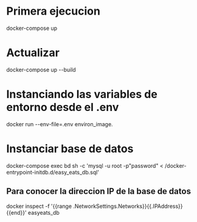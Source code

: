 # Primera ejecucion
docker-compose up

# Actualizar
docker-compose up --build


# Instanciando las variables de entorno desde el .env
docker run --env-file=.env environ_image.

# Instanciar base de datos
docker-compose exec bd sh -c 'mysql -u root -p"password" < /docker-entrypoint-initdb.d/easy_eats_db.sql'


## Para conocer la direccion IP de la base de datos 
docker inspect -f '{{range .NetworkSettings.Networks}}{{.IPAddress}}{{end}}' easyeats_db